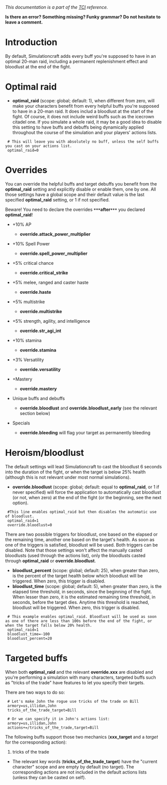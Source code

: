 _This documentation is a part of the [TCI](TextualConfigurationInterface) reference._

**Is there an error? Something missing? Funky grammar? Do not hesitate to leave a comment.**



# Introduction

By default, Simulationcraft adds every buff you're supposed to have in an optimal 20-man raid, including a permanent replenishment effect and bloodlust at the end of the fight.

# Optimal raid
  * **optimal\_raid** (scope: global; default: 1), when different from zero, will make your characters benefit from every helpful buffs you're supposed to have in a 20-man raid. It does includ a bloodlust at the start of the fight. Of course, it does not include weird buffs such as the icecrown citadel one. If you simulate a whole raid, it may be a good idea to disable this setting to have buffs and debuffs being dynamically applied throughout the course of the simulation and your players' actions lists.
```
 # This will leave you with absolutely no buff, unless the self buffs you cast on your actions list.
 optimal_raid=0
```

# Overrides
You can override the helpful buffs and target debuffs you benefit from the **optimal\_raid** setting and explicitly disable or enable them, one by one. All those settings have a global scope and their default value is the last specified **optimal\_raid** setting, or 1 if not specified.

Beware! You need to declare the overrides **`***`after`***`** you declared **optimal\_raid**!

  * +10% AP
    * **override.attack\_power\_multiplier**

  * +10% Spell Power
    * **override.spell\_power\_multiplier**

  * +5% critical chance
    * **override.critical\_strike**

  * +5% melee, ranged and caster haste
    * **override.haste**

  * +5% multistrike
    * **override.multistrike**

  * +5% strength, agility, and intelligence
    * **override.str\_agi\_int**

  * +10% stamina
    * **override.stamina**

  * +3% Versatility
    * **override.versatility**

  * +Mastery
    * **override.mastery**

  * Unique buffs and debuffs
    * **override.bloodlust** and **override.bloodlust\_early** (see the relevant section below)

  * Specials
    * **override.bleeding** will flag your target as permanently bleeding

# Heroism/bloodlust

The default settings will lead Simulationcraft to cast the bloodlust 6 seconds into the duration of the fight, or when the target is below 25% health (although this is not relevant under most normal simulations).

  * **override.bloodlust** (scope: global; default: equal to **optimal\_raid**, or 1 if never specified) will force the application to automatically cast bloodlust (or not, when zero) at the end of the fight (or the beginning, see the next option).
```
 #This line enables optimal_raid but then disables the automatic use of bloodlust.
 optimal_raid=1
 override.bloodlust=0
```

  There are two possible triggers for bloodlust, one based on the elapsed or the remaining time, another one based on the target's health. As soon as one of the triggers is satisfied, bloodlust will be used. Both triggers can be disabled. Note that those settings won't affect the manually casted bloodlusts (used through the actions list), only the bloodlusts casted through **optimal\_raid** or **override.bloodlust**.

  * **bloodlust\_percent** (scope: global; default: 25), when greater than zero, is the percent of the target health below which bloodlust will be triggered. When zero, this trigger is disabled.
  * **bloodlust\_time** (scope: global; default: 5), when greater than zero, is the elapsed time threshold, in seconds, since the beginning of the fight. When lesser than zero, it is the estimated remaining time threshold, in seconds, before the target dies. Anytime this threshold is reached, bloodlust will be triggered. When zero, this trigger is disabled.
```
 # This example enables optimal_raid. Bloodlust will be used as soon as one of there are less than 100s before the end of the fight, or when the target falls below 20% health.
 optimal_raid=1
 bloodlust_time=-100
 bloodlust_percent=20
```

# Targeted buffs

When both **optimal\_raid** and the relevant **override.xxx** are disabled and you're performing a simulation with many characters, targeted buffs such as "tricks of the trade" have features to let you specify their targets.

There are two ways to do so:
```
 # Let's make John the rogue use tricks of the trade on Bill
 armory=us,illidan,John
 tricks_of_the_trade_target=Bill

 # Or we can specify it in John's actions list:
 armory=us,illidan,John
 actions+=/tricks_of_the_trade,target=Bill
```

The following buffs support those two mechanics (**xxx\_target** and a _target_ for the corresponding action):
  1. tricks of the trade

  * The relevant key words (**tricks\_of\_the\_trade\_target**) have the "current character" scope and are empty by default (no target). The corresponding actions are not included in the default actions lists (unless they can be casted on self).